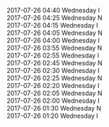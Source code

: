 2017-07-26 04:40 Wednesday  I  
2017-07-26 04:25 Wednesday  N  
2017-07-26 04:15 Wednesday  I  
2017-07-26 04:05 Wednesday  N  
2017-07-26 04:00 Wednesday  I  
2017-07-26 03:55 Wednesday  N  
2017-07-26 02:55 Wednesday  I  
2017-07-26 02:45 Wednesday  N  
2017-07-26 02:30 Wednesday  I  
2017-07-26 02:25 Wednesday  N  
2017-07-26 02:20 Wednesday  I  
2017-07-26 02:05 Wednesday  N  
2017-07-26 02:00 Wednesday  I  
2017-07-26 01:30 Wednesday  N  
2017-07-26 01:20 Wednesday  I  
